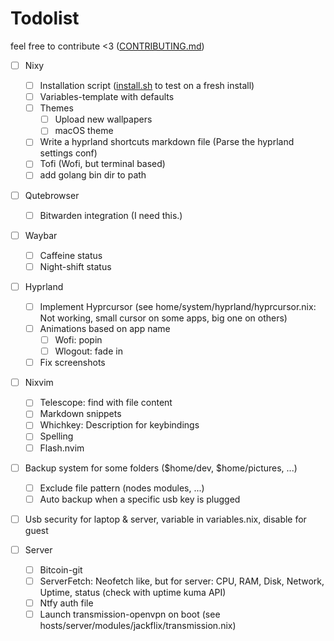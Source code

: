 # Todolist

feel free to contribute <3 ([CONTRIBUTING.md](CONTRIBUTING.md))

- [ ] Nixy
  - [ ] Installation script ([install.sh](./scripts/install.sh) to test on a fresh install)
  - [ ] Variables-template with defaults
  - [ ] Themes
    - [ ] Upload new wallpapers
    - [ ] macOS theme
  - [ ] Write a hyprland shortcuts markdown file (Parse the hyprland settings conf)
  - [ ] Tofi (Wofi, but terminal based)
  - [ ] add golang bin dir to path

- [ ] Qutebrowser
  - [ ] Bitwarden integration (I need this.)

- [ ] Waybar
  - [ ] Caffeine status
  - [ ] Night-shift status

- [ ] Hyprland
  - [ ] Implement Hyprcursor (see home/system/hyprland/hyprcursor.nix: Not working, small cursor on some apps, big one on others)
  - [ ] Animations based on app name
    - [ ] Wofi: popin
    - [ ] Wlogout: fade in
  - [ ] Fix screenshots

- [ ] Nixvim
  - [ ] Telescope: find with file content
  - [ ] Markdown snippets
  - [ ] Whichkey: Description for keybindings
  - [ ] Spelling
  - [ ] Flash.nvim

- [ ] Backup system for some folders ($home/dev, $home/pictures, ...)
  - [ ] Exclude file pattern (nodes modules, ...)
  - [ ] Auto backup when a specific usb key is plugged

- [ ] Usb security for laptop & server, variable in variables.nix, disable for guest

- [ ] Server
  - [ ] Bitcoin-git
  - [ ] ServerFetch: Neofetch like, but for server: CPU, RAM, Disk, Network, Uptime, status (check with uptime kuma API)
  - [ ] Ntfy auth file
  - [ ] Launch transmission-openvpn on boot (see hosts/server/modules/jackflix/transmission.nix)
